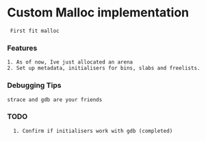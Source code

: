 # Custom Malloc implementation
     First fit malloc

### Features
    1. As of now, Ive just allocated an arena
    2. Set up metadata, initialisers for bins, slabs and freelists. 
 
### Debugging Tips
    strace and gdb are your friends

### TODO
      1. Confirm if initialisers work with gdb (completed)
